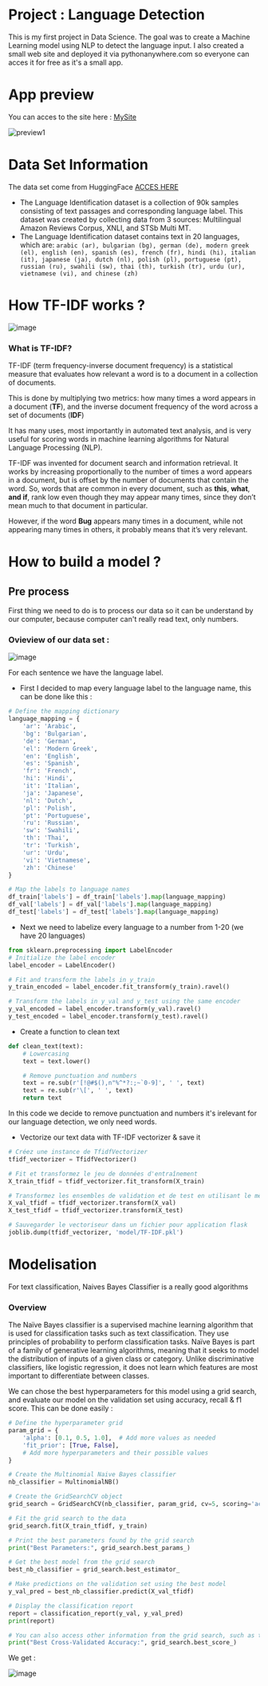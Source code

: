 # Project : Language Detection 
This is my first project in Data Science. The goal was to create a Machine Learning model using NLP to detect the language input. I also created a small web site and deployed it via pythonanywhere.com so everyone can acces it for free as it's a small app.

# App preview 
You can acces to the site here :  [MySite](https://cebsmind.pythonanywhere.com/) 

![preview1](https://github.com/cebsmind/Language_detection/assets/154905924/f61eb00b-c4f3-4c40-8cb0-0de163ed191b)

# Data Set Information
The data set come from HuggingFace [ACCES HERE](https://huggingface.co/datasets/papluca/language-identification#additional-information)
- The Language Identification dataset is a collection of 90k samples consisting of text passages and corresponding language label. This dataset was created by collecting data from 3 sources: Multilingual Amazon Reviews Corpus, XNLI, and STSb Multi MT.
- The Language Identification dataset contains text in 20 languages, which are:
`arabic (ar), bulgarian (bg), german (de), modern greek (el), english (en), spanish (es), french (fr), hindi (hi), italian (it), japanese (ja), dutch (nl), polish (pl), portuguese (pt), russian (ru), swahili (sw), thai (th), turkish (tr), urdu (ur), vietnamese (vi), and chinese (zh)`

# How TF-IDF works ?

![image](https://github.com/cebsmind/Language_detection/assets/154905924/03b4dae6-bfd7-4746-bafc-63ee78c70b3f)


### What is TF-IDF?
TF-IDF (term frequency-inverse document frequency) is a statistical measure that evaluates how relevant a word is to a document in a collection of documents.

This is done by multiplying two metrics: how many times a word appears in a document (**TF**), and the inverse document frequency of the word across a set of documents (**IDF**)

It has many uses, most importantly in automated text analysis, and is very useful for scoring words in machine learning algorithms for Natural Language Processing (NLP).

TF-IDF was invented for document search and information retrieval. It works by increasing proportionally to the number of times a word appears in a document, but is offset by the number of documents that contain the word. So, words that are common in every document, such as **this**, **what**, **and if**, rank low even though they may appear many times, since they don’t mean much to that document in particular.

However, if the word **Bug** appears many times in a document, while not appearing many times in others, it probably means that it’s very relevant.

# How to build a model ?
## Pre process 
First thing we need to do is to process our data so it can be understand by our computer, because computer can't really read text, only numbers.
### Ovieview of our data set : 

![image](https://github.com/cebsmind/Language_detection/assets/154905924/03872b82-dda0-4bb9-bbd5-d41b1ee192ef)

For each sentence we have the language label. 
- First I decided to map every language label to the language name, this can be done like this : 
```python
# Define the mapping dictionary
language_mapping = {
    'ar': 'Arabic',
    'bg': 'Bulgarian',
    'de': 'German',
    'el': 'Modern Greek',
    'en': 'English',
    'es': 'Spanish',
    'fr': 'French',
    'hi': 'Hindi',
    'it': 'Italian',
    'ja': 'Japanese',
    'nl': 'Dutch',
    'pl': 'Polish',
    'pt': 'Portuguese',
    'ru': 'Russian',
    'sw': 'Swahili',
    'th': 'Thai',
    'tr': 'Turkish',
    'ur': 'Urdu',
    'vi': 'Vietnamese',
    'zh': 'Chinese'
}

# Map the labels to language names
df_train['labels'] = df_train['labels'].map(language_mapping)
df_val['labels'] = df_val['labels'].map(language_mapping)
df_test['labels'] = df_test['labels'].map(language_mapping)
```

- Next we need to labelize every language to a number from 1-20 (we have 20 languages)
```python
from sklearn.preprocessing import LabelEncoder
# Initialize the label encoder
label_encoder = LabelEncoder()

# Fit and transform the labels in y_train
y_train_encoded = label_encoder.fit_transform(y_train).ravel()

# Transform the labels in y_val and y_test using the same encoder
y_val_encoded = label_encoder.transform(y_val).ravel()
y_test_encoded = label_encoder.transform(y_test).ravel()
```

- Create a function to clean text

```python
def clean_text(text):
    # Lowercasing
    text = text.lower()

    # Remove punctuation and numbers
    text = re.sub(r'[!@#$(),n"%^*?:;~`0-9]', ' ', text)
    text = re.sub(r'\[', ' ', text)
    return text
```
In this code we decide to remove punctuation and numbers it's irelevant for our language detection, we only need words.

- Vectorize our text data with TF-IDF vectorizer & save it

```python
# Créez une instance de TfidfVectorizer
tfidf_vectorizer = TfidfVectorizer()

# Fit et transformez le jeu de données d'entraînement
X_train_tfidf = tfidf_vectorizer.fit_transform(X_train)

# Transformez les ensembles de validation et de test en utilisant le même vectoriseur
X_val_tfidf = tfidf_vectorizer.transform(X_val)
X_test_tfidf = tfidf_vectorizer.transform(X_test)

# Sauvegarder le vectoriseur dans un fichier pour application flask
joblib.dump(tfidf_vectorizer, 'model/TF-IDF.pkl')
```

# Modelisation
For text classification, Naives Bayes Classifier is a really good algorithms

### Overview 
The Naïve Bayes classifier is a supervised machine learning algorithm that is used for classification tasks such as text classification. They use principles of probability to perform classification tasks.
Naïve Bayes is part of a family of generative learning algorithms, meaning that it seeks to model the distribution of inputs of a given class or category. Unlike discriminative classifiers, like logistic regression, it does not learn which features are most important to differentiate between classes.

We can chose the best hyperparameters for this model using a grid search, and evaluate our model on the validation set using accuracy, recall & f1 score. This can be done easily :
```python
# Define the hyperparameter grid
param_grid = {
    'alpha': [0.1, 0.5, 1.0],  # Add more values as needed
    'fit_prior': [True, False],
    # Add more hyperparameters and their possible values
}

# Create the Multinomial Naive Bayes classifier
nb_classifier = MultinomialNB()

# Create the GridSearchCV object
grid_search = GridSearchCV(nb_classifier, param_grid, cv=5, scoring='accuracy')

# Fit the grid search to the data
grid_search.fit(X_train_tfidf, y_train)

# Print the best parameters found by the grid search
print("Best Parameters:", grid_search.best_params_)

# Get the best model from the grid search
best_nb_classifier = grid_search.best_estimator_

# Make predictions on the validation set using the best model
y_val_pred = best_nb_classifier.predict(X_val_tfidf)

# Display the classification report
report = classification_report(y_val, y_val_pred)
print(report)

# You can also access other information from the grid search, such as the best cross-validated score
print("Best Cross-Validated Accuracy:", grid_search.best_score_)
```

We get :

![image](https://github.com/cebsmind/Language_detection/assets/154905924/2e6545e2-9aa1-41f4-8f14-9f0a5f3c47f8)
